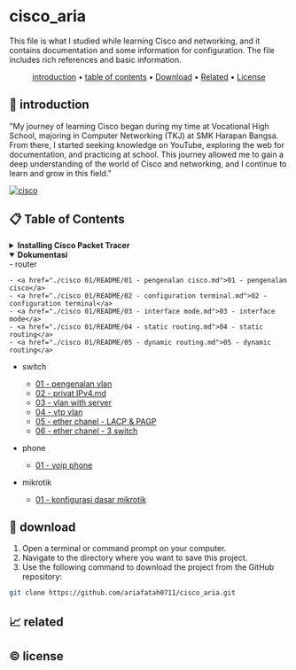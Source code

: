 # cisco_aria

This file is what I studied while learning Cisco and networking, and it contains documentation and some information for configuration. The file includes rich references and basic information.

<p align="center">
  <a href="#introduction">introduction</a> •
  <a href="#table-of-contents">table of contents</a> •
  <a href="#download">Download</a> •
  <a href="#related">Related</a> •
  <a href="#license">License</a>
</p>

<p id="introduction"></p>

## 🚀 introduction
"My journey of learning Cisco began during my time at Vocational High School, majoring in Computer Networking (TKJ) at SMK Harapan Bangsa. From there, I started seeking knowledge on YouTube, exploring the web for documentation, and practicing at school. This journey allowed me to gain a deep understanding of the world of Cisco and networking, and I continue to learn and grow in this field."

<p align="left"> <a href="#">
  <img alt="cisco" src="https://img.shields.io/badge/-Cisco-1BA0D7?style=flat-square&logo=cisco&logoColor=white" />
  </a>
</p>

<p id="table-of-contents"></p>

## 📋 Table of Contents
<details>
  <summary><b>Installing Cisco Packet Tracer</b></summary>

  1. **Download Cisco Packet Tracer**
    - Go to the [Cisco Networking Academy](https://www.netacad.com/) website.
    - Log in or create an account if you don't have one.
    - Once logged in, navigate to the Cisco Packet Tracer download page.
    - Download the appropriate version of Cisco Packet Tracer for your operating system (Linux, Windows, or macOS).
  2. **Install Cisco Packet Tracer**
    - Double-click the downloaded Cisco Packet Tracer installer (exe) file.
    - Follow the installation wizard, accepting the license agreement and specifying the installation location.
    - Click "Install" to begin the installation process.
  3. **Launch Cisco Packet Tracer**
    - Launch Cisco Packet Tracer from your applications menu
</details>

<details id="back" open>
  <summary><b>Dokumentasi</b></summary>
  - router
  
    - <a href="./cisco 01/README/01 - pengenalan cisco.md">01 - pengenalan cisco</a>
    - <a href="./cisco 01/README/02 - configuration terminal.md">02 - configuration terminal</a>
    - <a href="./cisco 01/README/03 - interface mode.md">03 - interface mode</a>
    - <a href="./cisco 01/README/04 - static routing.md">04 - static routing</a>
    - <a href="./cisco 01/README/05 - dynamic routing.md">05 - dynamic routing</a>
  - switch

    - <a href="./cisco 02/README/01 - pengenalan vlan.md">01 - pengenalan vlan</a>
    - <a href="./cisco 02/README/02 - privat IPv4.md">02 - privat IPv4.md</a>
    - <a href="./cisco 02/README/03 - vlan with server.md">03 - vlan with server</a>
    - <a href="./cisco 02/README/04 - vtp vlan.md">04 - vtp vlan</a>
    - <a href="./cisco 02/README/05 - ether chanel - LACP & PAGP.md">05 - ether chanel - LACP & PAGP</a>
    - <a href="./cisco 02/README/06 - ether chanel - 3 switch.md">06 - ether chanel - 3 switch</a>
  - phone
  
    - <a href="./cisco 03/README/01 - voip phone.md">01 - voip phone</a>
  - mikrotik

    - <a href="./winbox/README/01 - konfigurasi dasar mikrotik.md">01 - konfigurasi dasar mikrotik</a>
</details>

<p id="download"></p>

## 🔨 download

1. Open a terminal or command prompt on your computer.
2. Navigate to the directory where you want to save this project.
3. Use the following command to download the project from the GitHub repository:
```sh
git clone https://github.com/ariafatah0711/cisco_aria.git
```

<p id="related"></p>

## 📈 related

<p id="license"></p>

## ©️ license
